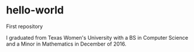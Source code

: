# hello-world
First repository
 
 I graduated from Texas Women's University with a BS in Computer Science and a Minor in Mathematics in December of 2016. 
